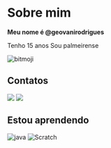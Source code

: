 # Sobre mim

**Meu nome é @geovanirodrigues**

Tenho 15 anos
Sou palmeirense

![bitmoji](https://user-images.githubusercontent.com/105867223/169402978-1ac2619c-647d-49d8-9c8d-c758ee482eff.png)

## Contatos
<a href="https://instagram.com/geovani_rodrigues01?igshid=YmMyMTA2M2Y=" target="_blank"><img src="https://img.shields.io/badge/-Instagram-%23E4405F?style=for-the-badge&logo=instagram&logoColor=white" target="_blank"></a>
<a href = "mailto:geovani.rodrigues@escola.pr.gov.br"><img src="https://img.shields.io/badge/Gmail-D14836?style=for-the-badge&logo=gmail&logoColor=white" target="_blank"></a>
 


## Estou aprendendo
![java](https://img.shields.io/badge/JavaScript-323330?style=for-the-badge&logo=javascript&logoColor=F7DF1E)
![Scratch](https://img.shields.io/badge/Scratch-4D97FF?style=for-the-badge&logo=Scratch&logoColor=white)

